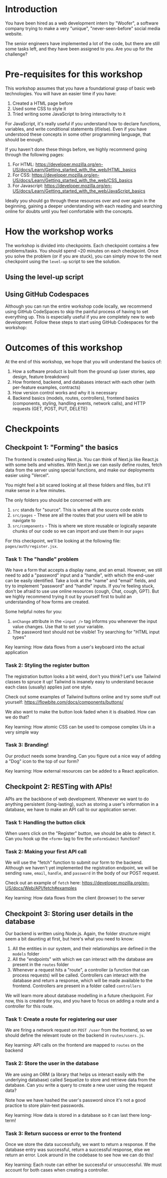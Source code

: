 # Introduction

You have been hired as a web development intern by "Woofer", a software company trying to make a very "unique", "never-seen-before" social media website.

The senior engineers have implemented a lot of the code, but there are still some tasks left, and they have been assigned to you. Are you up for the challenge?

# Pre-requisites for this workshop

This workshop assumes that you have a foundational grasp of basic web technologies. You will have an easier time if you have:

1. Created a HTML page before
2. Used some CSS to style it
3. Tried writing some JavaScript to bring interactivity to it

For JavaScript, it's really useful if you understand how to declare functions, variables, and write conditional statements (if/else). Even if you have understood these concepts in some other programming language, that should be enough.

If you haven't done these things before, we highly recommend going through the following pages:

1. For HTML: https://developer.mozilla.org/en-US/docs/Learn/Getting_started_with_the_web/HTML_basics
2. For CSS: https://developer.mozilla.org/en-US/docs/Learn/Getting_started_with_the_web/CSS_basics
3. For Javascript: https://developer.mozilla.org/en-US/docs/Learn/Getting_started_with_the_web/JavaScript_basics

Ideally you should go through these resources over and over again in the beginning, gaining a deeper understanding with each reading and searching online for doubts until you feel comfortable with the concepts.

# How the workshop works

The workshop is divided into checkpoints. Each checkpoint contains a few problems/tasks. You should spend ~20 minutes on each checkpoint. Once you solve the problem (or if you are stuck), you can simply move to the next checkpoint using the `level-up` script to see the solution.

## Using the level-up script

<!-- Work in progress [Nachiket, Sumeet] -->

## Using GitHub Codespaces

Although you can run the entire workshop code locally, we recommend using GitHub CodeSpaces to skip the painful process of having to set everything up. This is especially useful if you are completely new to web development. Follow these steps to start using GitHub Codespaces for the workshop:

<!-- Work in progress [Rishabh, Somya] -->

# Outcomes of this workshop

At the end of this workshop, we hope that you will understand the basics of:

1. How a software product is built from the ground up (user stories, app design, feature breakdown)
2. How frontend, backend, and databases interact with each other (with per-feature examples, contracts)
3. How version control works and why it is necessary
4. Backend basics (models, routes, controllers), frontend basics (components, styling, handling events, network calls), and HTTP requests (GET, POST, PUT, DELETE)

# Checkpoints

## Checkpoint 1: "Forming" the basics

The frontend is created using Next.js. You can think of Next.js like React.js with some bells and whistles. With Next.js we can easily define routes, fetch data from the server using special functions, and make our deployments easier using "Vercel".

You might feel a bit scared looking at all these folders and files, but it'll make sense in a few minutes.

The only folders you should be concerned with are:

1. `src` stands for "source". This is where all the source code exists
2. `src/pages` - These are all the routes that your users will be able to navigate to
3. `src/components` - This is where we store reusable or logically separate chunks of our code so we can import and use them in our `pages`

For this checkpoint, we'll be looking at the following file: `pages/auth/register.jsx`.

### Task 1: The "handle" problem

We have a form that accepts a display name, and an email. However, we still need to add a "password" input and a "handle", with which the end-user can be easily identified.
Take a look at the "name" and "email" fields, and try to implement "password" and "handle" inputs. If you're feeling stuck, don't be afraid to use use online resources (cough, Chat, cough, GPT). But we highly recommend trying it out by yourself first to build an understanding of how forms are created.

Some helpful notes for you:

1. `onChange` attribute in the `<input />` tag informs you whenever the input value changes. Use that to set your variable.
2. The password text should not be visible! Try searching for "HTML input types"

Key learning:
How data flows from a user's keyboard into the actual application

### Task 2: Styling the register button

The registration button looks a bit weird, don't you think? Let's use Tailwind classes to spruce it up!
Tailwind is insanely easy to understand because each class (usually) applies just one style.

Check out some examples of Tailwind buttons online and try some stuff out yourself:
https://flowbite.com/docs/components/buttons/

We also want to make the button look faded when it is disabled. How can we do that?

Key learning:
How atomic CSS can be used to compose complex UIs in a very simple way

### Task 3: Branding!

Our product needs some branding. Can you figure out a nice way of adding a "Dog" icon to the top of our form?

Key learning:
How external resources can be added to a React application.

## Checkpoint 2: RESTing with APIs!

APIs are the backbone of web development. Whenever we want to do anything persistent (long-lasting), such as storing a user's information in a database, we have to make an API call to our application server.

### Task 1: Handling the button click

When users click on the "Register" button, we should be able to detect it.
Can you hook up the `<form>` tag to fire the `onFormSubmit` function?

### Task 2: Making your first API call

We will use the "fetch" function to submit our form to the backend. Although we haven't yet implemented the registration endpoint, we will be sending `name`, `email`, `handle`, and `password` in the body of our POST request.

Check out an example of `fetch` here: https://developer.mozilla.org/en-US/docs/Web/API/fetch#examples

Key learning:
How data flows from the client (browser) to the server

## Checkpoint 3: Storing user details in the database

Our backend is written using Node.js. Again, the folder structure might seem a bit daunting at first, but here's what you need to know:

1. All the entities in our system, and their relationships are defined in the `models` folder
2. All the "endpoints" with which we can interact with the database are present in the `routes` folder
3. Whenever a request hits a "route", a controller (a function that can process requests) will be called. Controllers can interact with the database and return a response, which will be made available to the frontend. Controllers are present in a folder called `controllers`

We will learn more about database modelling in a future checkpoint. For now, this is created for you, and you have to focus on adding a route and a controller for this route.

### Task 1: Create a route for registering our user

We are firing a network request on `POST /user` from the frontend, so we should define the relevant route on the backend in `routes/users.js`.

Key learning:
API calls on the frontend are mapped to `routes` on the backend

### Task 2: Store the user in the database

We are using an ORM (a library that helps us interact easily with the underlying database) called Sequelize to store and retrieve data from the database. Can you write a query to create a new user using the request data?

Note how we have hashed the user's password since it's not a good practice to store plain-text passwords.

Key learning:
How data is stored in a database so it can last there long-term!

### Task 3: Return success or error to the frontend

Once we store the data successfully, we want to return a response. If the database entry was successful, return a successful response, else we return an error.
Look around in the codebase to see how we can do this!

Key learning:
Each route can either be successful or unsuccessful. We must account for both cases when creating a controller.
